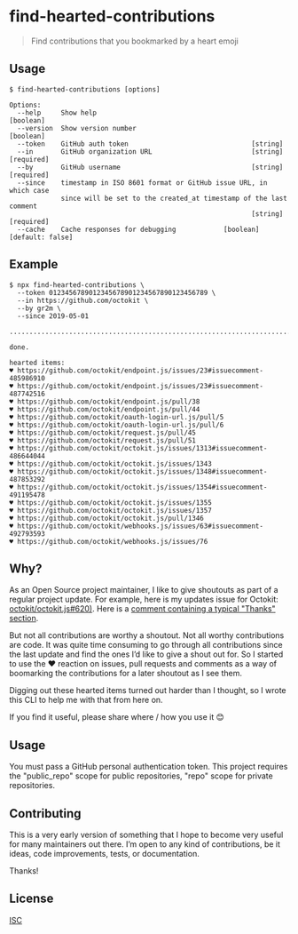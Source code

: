 # find-hearted-contributions

> Find contributions that you bookmarked by a heart emoji

## Usage

```
$ find-hearted-contributions [options]

Options:
  --help     Show help                                                 [boolean]
  --version  Show version number                                       [boolean]
  --token    GitHub auth token                               [string]
  --in       GitHub organization URL                         [string] [required]
  --by       GitHub username                                 [string] [required]
  --since    timestamp in ISO 8601 format or GitHub issue URL, in which case
             since will be set to the created_at timestamp of the last comment
                                                             [string] [required]
  --cache    Cache responses for debugging            [boolean] [default: false]
```

## Example

```
$ npx find-hearted-contributions \
  --token 0123456789012345678901234567890123456789 \
  --in https://github.com/octokit \
  --by gr2m \
  --since 2019-05-01

...............................................................................................................................................................

done.

hearted items:
♥️ https://github.com/octokit/endpoint.js/issues/23#issuecomment-485986910
♥️ https://github.com/octokit/endpoint.js/issues/23#issuecomment-487742516
♥️ https://github.com/octokit/endpoint.js/pull/38
♥️ https://github.com/octokit/endpoint.js/pull/44
♥️ https://github.com/octokit/oauth-login-url.js/pull/5
♥️ https://github.com/octokit/oauth-login-url.js/pull/6
♥️ https://github.com/octokit/request.js/pull/45
♥️ https://github.com/octokit/request.js/pull/51
♥️ https://github.com/octokit/octokit.js/issues/1313#issuecomment-486644044
♥️ https://github.com/octokit/octokit.js/issues/1343
♥️ https://github.com/octokit/octokit.js/issues/1348#issuecomment-487853292
♥️ https://github.com/octokit/octokit.js/issues/1354#issuecomment-491195478
♥️ https://github.com/octokit/octokit.js/issues/1355
♥️ https://github.com/octokit/octokit.js/issues/1357
♥️ https://github.com/octokit/octokit.js/pull/1346
♥️ https://github.com/octokit/webhooks.js/issues/63#issuecomment-492793593
♥️ https://github.com/octokit/webhooks.js/issues/76
```

## Why?

As an Open Source project maintainer, I like to give shoutouts as part of a regular project update. For example, here is my updates issue for Octokit: [octokit/octokit.js#620)](https://github.com/octokit/octokit.js/issues/620). Here is a [comment containing a typical "Thanks" section](https://github.com/octokit/octokit.js/issues/620#issuecomment-484601114).

But not all contributions are worthy a shoutout. Not all worthy contributions are code. It was quite time consuming to go through all contributions since the last update and find the ones I’d like to give a shout out for. So I started to use the ❤️ reaction on issues, pull requests and comments as a way of boomarking the contributions for a later shoutout as I see them.

Digging out these hearted items turned out harder than I thought, so I wrote this CLI to help me with that from here on.

If you find it useful, please share where / how you use it 😊

## Usage

You must pass a GitHub personal authentication token. This project requires the "public_repo" scope for public repositories, "repo" scope for private repositories.

## Contributing

This is a very early version of something that I hope to become very useful for many maintainers out there. I’m open to any kind of contributions, be it ideas, code improvements, tests, or documentation.

Thanks!

## License

[ISC](LICENSE)
